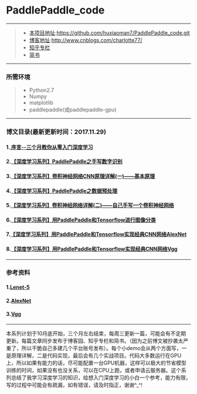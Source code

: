 # PaddlePaddle_code

------

> * [本项目地址](https://github.com/huxiaoman7/PaddlePaddle_code.git):https://github.com/huxiaoman7/PaddlePaddle_code.git
> * [博客地址](http://www.cnblogs.com/charlotte77/):http://www.cnblogs.com/charlotte77/
> * [知乎专栏](https://zhuanlan.zhihu.com/deeplearning-charlotte)
> * [简书](http://www.jianshu.com/c/fef335011ed4)
------
### 所需环境

> * Python2.7
> * Numpy
> * matplotlib
> * paddlepaddle(或paddlepaddle-gpu)
------

### 博文目录(最新更新时间：2017.11.29)
#### 1.[ 序言--三个月教你从零入门深度学习](http://www.cnblogs.com/charlotte77/p/7735611.html)
#### 2.[【深度学习系列】PaddlePaddle之手写数字识别](http://www.cnblogs.com/charlotte77/p/7712856.html)
#### 3.[【深度学习系列】卷积神经网络CNN原理详解(一)——基本原理](http://www.cnblogs.com/charlotte77/p/7759802.html)
#### 4.[【深度学习系列】PaddlePaddle之数据预处理](http://www.cnblogs.com/charlotte77/p/7802226.html)
#### 5.[【深度学习系列】卷积神经网络详解(二)——自己手写一个卷积神经网络](http://www.cnblogs.com/charlotte77/p/7783261.html)
#### 6.[【深度学习系列】用PaddlePaddle和Tensorflow进行图像分类](http://www.cnblogs.com/charlotte77/p/7906363.html)
#### 7.[【深度学习系列】用PaddlePaddle和Tensorflow实现经典CNN网络AlexNet](http://www.cnblogs.com/charlotte77/p/7987904.html)
#### 8.[【深度学习系列】用PaddlePaddle和Tensorflow实现经典CNN网络Vgg](http://www.cnblogs.com/charlotte77/p/8028651.html)
------

### 参考资料
#### 1.[Lenet-5](http://yann.lecun.com/exdb/publis/pdf/lecun-01a.pdf)
#### 2.[AlexNet](http://www.cs.toronto.edu/~fritz/absps/imagenet.pdf)
#### 3.[Vgg](https://arxiv.org/pdf/1409.1556.pdf)
------
本系列计划于10月底开始，三个月左右结束，每周三更新一篇，可能会有不定期更新。每篇文章同步发布于博客园、知乎专栏和简书。（因为之前博文被抄袭太严重了，所以干脆自己多建几个平台账号发布）。每个小demo会从两个方面写，一是原理详解，二是代码实现，最后会有几个实战项目。代码大多数运行在GPU上，所以如果有能力的话，尽可能配置一台GPU机器，这样可以极大的节省模型训练的时间，如果没有也没关系，可以在CPU上跑，或者申请云服务器。这个系列总结了我学习深度学习的知识，给想入门深度学习的小白一个参考，能力有限，写的过程中可能会有疏漏，如有错误，请及时指正，谢谢^_^!

